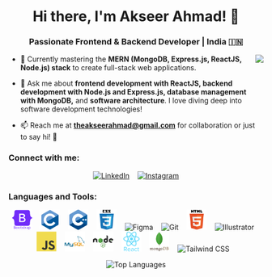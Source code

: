 

<h1 align="center">Hi there, I'm Akseer Ahmad! 👋</h1>
<h3 align="center">Passionate Frontend & Backend Developer | India 🇮🇳</h3>

<div align="center">
  <img src="https://user-images.githubusercontent.com/55389276/140866485-8fb1c876-9a8f-4d6a-98dc-08c4981eaf70.gif" height="200px" align="right"/>
</div>

- 🌱 Currently mastering the **MERN (MongoDB, Express.js, ReactJS, Node.js) stack** to create full-stack web applications.

- 💬 Ask me about **frontend development with ReactJS, backend development with Node.js and Express.js, database management with MongoDB,** and **software architecture**. I love diving deep into software development technologies!

- 📫 Reach me at **[theakseerahmad@gmail.com](mailto:theakseerahmad@gmail.com)** for collaboration or just to say hi! 🚀

<h3 align="left">Connect with me:</h3>
<p align="center">
  <a href="https://linkedin.com/in/akseer-ahmad-91bba628a" target="_blank"><img src="https://raw.githubusercontent.com/rahuldkjain/github-profile-readme-generator/master/src/images/icons/Social/linked-in-alt.svg" alt="LinkedIn" height="30" width="40" /></a>&nbsp;&nbsp;&nbsp;
  <a href="https://instagram.com/theakseer" target="_blank"><img src="https://raw.githubusercontent.com/rahuldkjain/github-profile-readme-generator/master/src/images/icons/Social/instagram.svg" alt="Instagram" height="30" width="40" /></a>
</p>

<h3 align="left">Languages and Tools:</h3>
<p align="center">
  <img src="https://raw.githubusercontent.com/devicons/devicon/master/icons/bootstrap/bootstrap-plain-wordmark.svg" alt="Bootstrap" width="40" height="40"/>&nbsp;&nbsp;&nbsp;
  <img src="https://raw.githubusercontent.com/devicons/devicon/master/icons/c/c-original.svg" alt="C" width="40" height="40"/>&nbsp;&nbsp;&nbsp;
  <img src="https://raw.githubusercontent.com/devicons/devicon/master/icons/cplusplus/cplusplus-original.svg" alt="C++" width="40" height="40"/>&nbsp;&nbsp;&nbsp;
  <img src="https://raw.githubusercontent.com/devicons/devicon/master/icons/css3/css3-original-wordmark.svg" alt="CSS3" width="40" height="40"/>&nbsp;&nbsp;&nbsp;
  <img src="https://www.vectorlogo.zone/logos/figma/figma-icon.svg" alt="Figma" width="40" height="40"/>&nbsp;&nbsp;&nbsp;
  <img src="https://www.vectorlogo.zone/logos/git-scm/git-scm-icon.svg" alt="Git" width="40" height="40"/>&nbsp;&nbsp;&nbsp;
  <img src="https://raw.githubusercontent.com/devicons/devicon/master/icons/html5/html5-original-wordmark.svg" alt="HTML5" width="40" height="40"/>&nbsp;&nbsp;&nbsp;
  <img src="https://www.vectorlogo.zone/logos/adobe_illustrator/adobe_illustrator-icon.svg" alt="Illustrator" width="40" height="40"/>&nbsp;&nbsp;&nbsp;
  <img src="https://raw.githubusercontent.com/devicons/devicon/master/icons/javascript/javascript-original.svg" alt="JavaScript" width="40" height="40"/>&nbsp;&nbsp;&nbsp;
  <img src="https://raw.githubusercontent.com/devicons/devicon/master/icons/mysql/mysql-original-wordmark.svg" alt="MySQL" width="40" height="40"/>&nbsp;&nbsp;&nbsp;
  <img src="https://raw.githubusercontent.com/devicons/devicon/master/icons/nodejs/nodejs-original-wordmark.svg" alt="Node.js" width="40" height="40"/>&nbsp;&nbsp;&nbsp;
  <img src="https://raw.githubusercontent.com/devicons/devicon/master/icons/react/react-original-wordmark.svg" alt="ReactJS" width="40" height="40"/>&nbsp;&nbsp;&nbsp;
  <img src="https://raw.githubusercontent.com/devicons/devicon/master/icons/mongodb/mongodb-original-wordmark.svg" alt="MongoDB" width="40" height="40"/>&nbsp;&nbsp;&nbsp;
  <img src="https://www.vectorlogo.zone/logos/tailwindcss/tailwindcss-icon.svg" alt="Tailwind CSS" width="40" height="40"/>&nbsp;&nbsp;&nbsp;
</p>

<div align="center">
  <img src="https://github-readme-stats.vercel.app/api/top-langs?username=beingbadguy&show_icons=true&locale=en&layout=compact" alt="Top Languages" />
</div>
